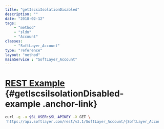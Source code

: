 ```yaml
---
title: "getIscsiIsolationDisabled"
description: ""
date: "2018-02-12"
tags:
    - "method"
    - "sldn"
    - "Account"
classes:
    - "SoftLayer_Account"
type: "reference"
layout: "method"
mainService : "SoftLayer_Account"
---
```


# [REST Example](#getIscsiIsolationDisabled-example) <a href="/article/rest/"><i class="fas fa-question"></i></a> {#getIscsiIsolationDisabled-example .anchor-link} 
```bash
curl -g -u $SL_USER:$SL_APIKEY -X GET \
'https://api.softlayer.com/rest/v3.1/SoftLayer_Account/{SoftLayer_AccountID}/getIscsiIsolationDisabled'
```
